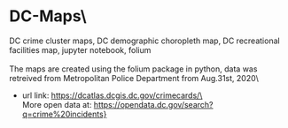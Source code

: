 # DC-Maps\
DC crime cluster maps, DC demographic choropleth map, DC recreational facilities map, jupyter notebook, folium\
\
The maps are created using the folium package in python, data was retreived from Metropolitan Police Department from Aug.31st, 2020\
+ url link: https://dcatlas.dcgis.dc.gov/crimecards/\
\
More open data at: https://opendata.dc.gov/search?q=crime%20incidents}
